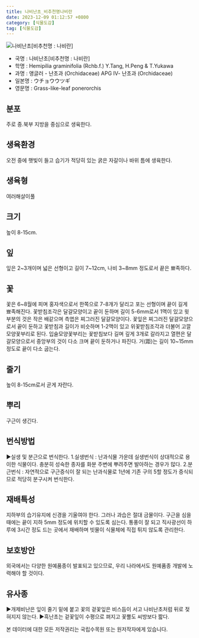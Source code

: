 ```yaml
---
title: 나비난초_비추천명나비란
date: 2023-12-09 01:12:57 +0800
category: [식물도감]
tag: [식물도감]
---
```




![나비난초[비추천명 : 나비란]](/fileUpload/plants/basic/Orchidaceae/Orchis/30599/1_th2.JPG)
- 국명 : 나비난초[비추천명 : 나비란]
- 학명 : Hemipilia graminifolia (Rchb.f.) Y.Tang, H.Peng & T.Yukawa
- 과명 : 앵글러 - 난초과 (Orchidaceae) APG Ⅳ- 난초과 (Orchidaceae)
- 일본명 : ウチョウウツギ
- 영문명 : Grass-like-leaf ponerorchis


## 분포
주로 중.북부 지방을 중심으로 생육한다.
## 생육환경
오전 중에 햇빛이 들고 습기가 적당히 있는 굵은 자갈이나 바위 틈에 생육한다.
## 생육형
여러해살이풀
## 크기
높이 8-15cm.
## 잎
잎은 2~3개이며 넓은 선형이고 길이 7~12cm, 나비 3~8mm 정도로서 끝은 뾰족하다.
## 꽃
꽃은 6~8월에 피며 홍자색으로서 한쪽으로 7-8개가 달리고 포는 선형이며 끝이 길게 뾰족해진다. 꽃받침조각은 달걀모양이고 끝이 둔하며 길이 5-6mm로서 1맥이 있고 윗부분의 것은 작은 배같으며 측엽은 찌그러진 달걀모양이다. 꽃잎은 찌그러진 달걀모양으로서 끝이 둔하고 꽃받침과 길이가 비슷하며 1-2맥이 있고 위꽃받침조각과 더불어 고깔모양꽃부리로 된다. 입술모양꽃부리는 꽃받침보다 길며 깊게 3개로 갈라지고 열편은 달걀모양으로서 중앙부의 것이 다소 크며 끝이 둔하거나 파진다. 거(距)는 길이 10~15mm 정도로 끝이 다소 굽는다.
## 줄기
높이 8-15cm로서 곧게 자란다.
## 뿌리
구근이 생긴다.
## 번식방법
▶실생 및 분근으로 번식한다. 1.실생번식 : 난과식물 가운데 실생번식이 상대적으로 용이한 식물이다. 충분히 성숙한 종자를 화분 주변에 뿌려주면 발아하는 경우가 많다. 2.분근번식 : 자연적으로 구근증식이 잘 되는 난과식물로 1년에 기존 구의 5할 정도가 증식되므로 적당히 분구시켜 번식한다.
## 재배특성
지하부의 습기유지에 신경을 기울여야 한다. 그러나 과습은 절대 금물이다. 구근을 심을 때에는 끝이 지하 5mm 정도에 위치할 수 있도록 심는다. 통풍이 잘 되고 직사광선이 하루에 3시간 정도 드는 곳에서 재배하며 빗물이 식물체에 직접 튀지 않도록 관리한다.
## 보호방안
외국에서는 다양한 원예품종이 발표되고 있으므로, 우리 나라에서도 원예품종 개발에 노력해야 할 것이다.
## 유사종
▶개제비난은 잎이 줄기 밑에 붙고 꽃의 겉꽃잎은 비스듬이 서고 나비난초처럼 뒤로 젖혀지지 않는다.▶흑난초는 겉꽃잎이 수평으로 펴지고 꽃뿔도 씨방보다 짧다.






본 데이터에 대한 모든 저작권리는 국립수목원 또는 원저작자에게 있습니다.
